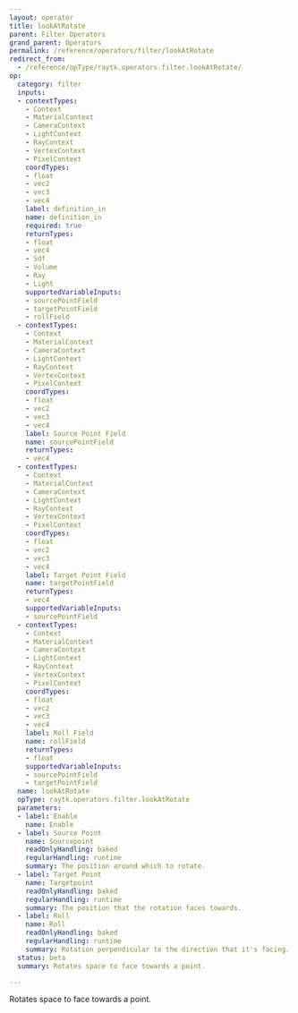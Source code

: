 ```yaml
---
layout: operator
title: lookAtRotate
parent: Filter Operators
grand_parent: Operators
permalink: /reference/operators/filter/lookAtRotate
redirect_from:
  - /reference/opType/raytk.operators.filter.lookAtRotate/
op:
  category: filter
  inputs:
  - contextTypes:
    - Context
    - MaterialContext
    - CameraContext
    - LightContext
    - RayContext
    - VertexContext
    - PixelContext
    coordTypes:
    - float
    - vec2
    - vec3
    - vec4
    label: definition_in
    name: definition_in
    required: true
    returnTypes:
    - float
    - vec4
    - Sdf
    - Volume
    - Ray
    - Light
    supportedVariableInputs:
    - sourcePointField
    - targetPointField
    - rollField
  - contextTypes:
    - Context
    - MaterialContext
    - CameraContext
    - LightContext
    - RayContext
    - VertexContext
    - PixelContext
    coordTypes:
    - float
    - vec2
    - vec3
    - vec4
    label: Source Point Field
    name: sourcePointField
    returnTypes:
    - vec4
  - contextTypes:
    - Context
    - MaterialContext
    - CameraContext
    - LightContext
    - RayContext
    - VertexContext
    - PixelContext
    coordTypes:
    - float
    - vec2
    - vec3
    - vec4
    label: Target Point Field
    name: targetPointField
    returnTypes:
    - vec4
    supportedVariableInputs:
    - sourcePointField
  - contextTypes:
    - Context
    - MaterialContext
    - CameraContext
    - LightContext
    - RayContext
    - VertexContext
    - PixelContext
    coordTypes:
    - float
    - vec2
    - vec3
    - vec4
    label: Roll Field
    name: rollField
    returnTypes:
    - float
    supportedVariableInputs:
    - sourcePointField
    - targetPointField
  name: lookAtRotate
  opType: raytk.operators.filter.lookAtRotate
  parameters:
  - label: Enable
    name: Enable
  - label: Source Point
    name: Sourcepoint
    readOnlyHandling: baked
    regularHandling: runtime
    summary: The position around which to rotate.
  - label: Target Point
    name: Targetpoint
    readOnlyHandling: baked
    regularHandling: runtime
    summary: The position that the rotation faces towards.
  - label: Roll
    name: Roll
    readOnlyHandling: baked
    regularHandling: runtime
    summary: Rotation perpendicular to the direction that it's facing.
  status: beta
  summary: Rotates space to face towards a point.

---
```



Rotates space to face towards a point.